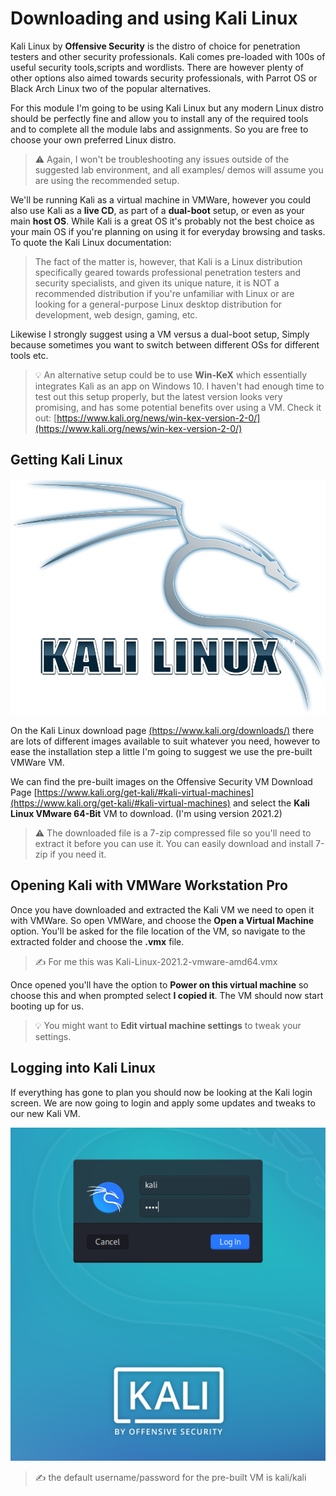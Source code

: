 # Downloading and using Kali Linux

Kali Linux by **Offensive Security** is the distro of choice for penetration testers and other security professionals. Kali comes pre-loaded with 100s of useful security tools,scripts and wordlists. There are however plenty of other options also aimed towards security professionals, with Parrot OS or Black Arch Linux two of the popular alternatives.

For this module I'm going to be using Kali Linux but any modern Linux distro should be perfectly fine and allow you to install any of the required tools and to complete all the module labs and assignments. So you are free to choose your own preferred Linux distro. 

> :warning: Again, I won't be troubleshooting any issues outside of the suggested lab environment, and all examples/ demos will assume you are using the recommended setup.

We'll be running Kali as a virtual machine in VMWare, however you could also use Kali as a **live CD**, as part of a **dual-boot** setup, or even as your main **host OS**. While Kali is a great OS it's probably not the best choice as your main OS if you're planning on using it for everyday browsing and tasks. To quote the Kali Linux documentation:

> The fact of the matter is, however, that Kali is a Linux distribution specifically geared towards professional penetration testers and security specialists, and given its unique nature, it is NOT a recommended distribution if you're unfamiliar with Linux or are looking for a general-purpose Linux desktop distribution for development, web design, gaming, etc.

Likewise I strongly suggest using a VM versus a dual-boot setup, Simply because sometimes you want to switch between different OSs for different tools etc.

> :bulb: An alternative setup could be to use **Win-KeX** which essentially integrates Kali as an app on Windows 10. I haven't had enough time to test out this setup properly, but the latest version looks very promising, and has some potential benefits over using a VM. Check it out: [https://www.kali.org/news/win-kex-version-2-0/](https://www.kali.org/news/win-kex-version-2-0/)



## Getting Kali Linux

![Kali logo](./images/kali_logo.png)

On the Kali Linux download page [(https://www.kali.org/downloads/)](https://www.kali.org/downloads/) there are lots of different images available to suit whatever you need, however to ease the installation step a little I'm going to suggest we use the pre-built VMWare VM.

We can find the pre-built images on the Offensive Security VM Download Page [https://www.kali.org/get-kali/#kali-virtual-machines](https://www.kali.org/get-kali/#kali-virtual-machines) and select the **Kali Linux VMware 64-Bit** VM to download. (I'm using version 2021.2)

> :warning: The downloaded file is a 7-zip compressed file so you'll need to extract it before you can use it. You can easily download and install 7-zip if you need it. 

## Opening Kali with VMWare Workstation Pro

Once you have downloaded and extracted the Kali VM we need to open it with VMWare. So open VMWare, and choose the **Open a Virtual Machine** option. You'll be asked for the file location of the VM, so navigate to the extracted folder and choose the **.vmx** file.

> :writing_hand: For me this was Kali-Linux-2021.2-vmware-amd64.vmx

Once opened you'll have the option to **Power on this virtual machine** so choose this and when prompted select **I copied it**. The VM should now start booting up for us.

> :bulb: You might want to **Edit virtual machine settings** to tweak your settings.

## Logging into Kali Linux

If everything has gone to plan you should now be looking at the Kali login screen. We are now going to login and apply some updates and tweaks to our new Kali VM.

![Kali login](./images/kali_login.png)

> :writing_hand: the default username/password for the pre-built VM is kali/kali 
